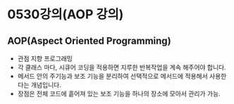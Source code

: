 # 0530강의(AOP 강의)

## AOP(Aspect Oriented Programming)
- 관점 지향 프로그래밍
- 각 클래스 마다, 시큐어 코딩을 적용하면 지루한 반복작업을 계속 해주어야 합니다.
- 메서드 안의 주기능과 보조 기능을 분리하여 선택적으로 메서드에 적용해서 사용한다는 개념입니다.
- 장점은 전체 코드에 흩어져 있는 보조 기능을 하나의 장소에 모아서 관리가 가능.
 